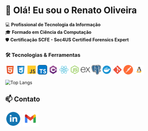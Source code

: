 # 👋 Olá! Eu sou o Renato Oliveira

💻 **Profissional de Tecnologia da Informação**  
🎓 **Formado em Ciência da Computação**  
🛡️ **Certificação SCFE - Sec4US Certified Forensics Expert**  

### 🛠️ Tecnologias & Ferramentas
<p>
<img src="./assets/badges/html-5-svgrepo-com.svg" alt="HTML5" width="30" />
<img src="./assets/badges/css-3-svgrepo-com.svg" alt="CSS3" width="30" />
<img src="./assets/badges/js-svgrepo-com.svg" alt="JavaScript" width="30" />
<img src="./assets/badges/typescript-svgrepo-com.svg" alt="TypeScript" width="30" />
<img src="./assets/badges/csharp-svgrepo-com.svg" alt="C#" width="30" />
<img src="./assets/badges/react-svgrepo-com.svg" alt="React" width="30" />
<img src="./assets/badges/node-js-svgrepo-com.svg" alt="Node.js" width="30" />
<img src="./assets/badges/Express.svg" alt="Express" width="30" />
<img src="./assets/badges/postgresql-logo-svgrepo-com.svg" alt="PostgreSQL" width="30" />
<img src="./assets/badges/docker-svgrepo-com.svg" alt="Docker" width="30" />
<img src="./assets/badges/git-svgrepo-com.svg" alt="Git" width="30" />
<img src="./assets/badges/postman-icon-svgrepo-com.svg" alt="Postman" width="30" />
<img src="./assets/badges/linux-svgrepo-com.svg" alt="Linux" width="30" />
</p>

![Top Langs](https://github-readme-stats.vercel.app/api/top-langs/?username=profRenatoOliveira1&layout=compact&theme=radical)

## 📫 Contato
<p>
<a href="https://www.linkedin.com/in/renato-luis-de-oliveira-502832b7/"><img src="./assets/badges/linkedin-1-svgrepo-com.svg" alt="LinkedIn" width="50" /></a>
<a href="mailto:renato.loliveira89@gmail.com"><img src="./assets/badges/gmail-svgrepo-com.svg" alt="Email" width="50" /></a>
</p>
<!--
**renatoOliveira25/renatoOliveira25** is a ✨ _special_ ✨ repository because its `README.md` (this file) appears on your GitHub profile.

Here are some ideas to get you started:

- 🔭 I’m currently working on ...
- 🌱 I’m currently learning ...
- 👯 I’m looking to collaborate on ...
- 🤔 I’m looking for help with ...
- 💬 Ask me about ...
- 📫 How to reach me: ...
- 😄 Pronouns: ...
- ⚡ Fun fact: ...
-->
